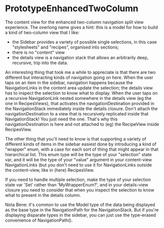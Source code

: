#  PrototypeEnhancedTwoColumn

The content view for the enhanced two-column navigation split view experience.
The overlong name gives a hint: this is a model for how to build a kind of two-column
view that I like:

- the Sidebar provides a variety of possible single selections, in this case "stylesheets" and "recipes", organised into sections;
- there is no "content" view
- the details view is a navigation stack that allows an arbitrarily deep, recursive, trip into the data.

An interesting thing that took me a while to appreciate is that there are two different but interacting kinds of navigation going on here. When the user taps on an item in the sidebar, navigation happens because the NavigationLinks in the content area update the selection; the details view has to inspect the selection to know what to display. When the user taps on a recursive NavigationLink nested somewhere in the details view (eg the one in RecipesViews), that activates the navigationDestination provided in the NavigationStack immediately inside the details closure. Don't attach the navigationDestination to a view that is recursively replicated inside that NavigationStack! You just need the one. That's why this navigationDestination is here and not attached to (eg) the RecipeView inside RecipesView.

The other thing that you'll need to know is that supporting a variety of different kinds of items in the sidebar easiest done by introducing a kind of "wrapper" enum, with a case for each sort of thing that might appear in that hierarchical list. This enum type will be the type of your "selection" state var, and it will be the type of your "value" argument in your content-view NavigationLinks (but you don't need to use it for NavigationLinks outside the content-view, like in (here) RecipesView.

If you need to handle multiple selection, make the type of your selection state var 'Set<MyWrapperEnum>' rather than 'MyWrapperEnum?', and in your details-view closure you need to consider that when you inspect the selection to know what to present in the details column.

Nota Bene: it's common to use the Model type of the data being displayed as the base type in the NavigationPath for the NavigationStack. But if you're displaying disparate types in the sidebar, you can just use the type-erased convenience of NavigationPath().
